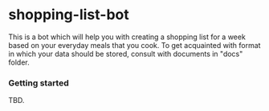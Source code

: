 # shopping-list-bot

This is a bot which will help you with creating a shopping list for a week based on your everyday meals that you cook.
To get acquainted with format in which your data should be stored, consult with documents in "docs" folder.

### Getting started
TBD.